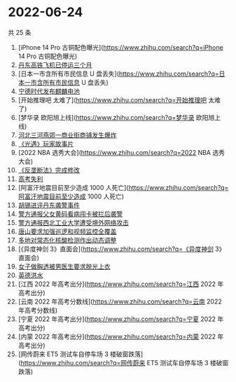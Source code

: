 # 2022-06-24

共 25 条

<!-- BEGIN ZHIHUSEARCH -->
<!-- 最后更新时间 Fri Jun 24 2022 13:14:23 GMT+0800 (China Standard Time) -->
1. [iPhone 14 Pro 古铜配色曝光](https://www.zhihu.com/search?q=iPhone 14 Pro 古铜配色曝光)
1. [丹东高铁飞机已停运三个月](https://www.zhihu.com/search?q=丹东高铁飞机已停运三个月)
1. [日本一市含所有市民信息 U 盘丢失](https://www.zhihu.com/search?q=日本一市含所有市民信息 U 盘丢失)
1. [宁德时代发布麒麟电池](https://www.zhihu.com/search?q=宁德时代发布麒麟电池)
1. [开始推理吧 太难了](https://www.zhihu.com/search?q=开始推理吧 太难了)
1. [梦华录 欧阳旭上线](https://www.zhihu.com/search?q=梦华录 欧阳旭上线)
1. [河北三河燕郊一商业街商铺发生爆炸](https://www.zhihu.com/search?q=河北三河燕郊一商业街商铺发生爆炸)
1. [《光遇》玩家故事片](https://www.zhihu.com/search?q=《光遇》玩家故事片)
1. [2022 NBA 选秀大会](https://www.zhihu.com/search?q=2022 NBA 选秀大会)
1. [《反垄断法》完成修改](https://www.zhihu.com/search?q=《反垄断法》完成修改)
1. [高考失利](https://www.zhihu.com/search?q=高考失利)
1. [阿富汗地震目前至少造成 1000 人死亡](https://www.zhihu.com/search?q=阿富汗地震目前至少造成 1000 人死亡)
1. [胡锡进评丹东袭警事件](https://www.zhihu.com/search?q=胡锡进评丹东袭警事件)
1. [警方通报父女黄码看病闯卡被拦后袭警](https://www.zhihu.com/search?q=警方通报父女黄码看病闯卡被拦后袭警)
1. [警方通报西北工业大学遭受境外网络攻击](https://www.zhihu.com/search?q=警方通报西北工业大学遭受境外网络攻击)
1. [唐山要求加强巡逻和视频监控全覆盖](https://www.zhihu.com/search?q=唐山要求加强巡逻和视频监控全覆盖)
1. [多地对常态化核酸检测作出动态调整](https://www.zhihu.com/search?q=多地对常态化核酸检测作出动态调整)
1. [《异度神剑 3》直面会](https://www.zhihu.com/search?q=《异度神剑 3》直面会)
1. [女子做胸透被男医生要求脱光上衣](https://www.zhihu.com/search?q=女子做胸透被男医生要求脱光上衣)
1. [英德洪水](https://www.zhihu.com/search?q=英德洪水)
1. [江西 2022 年高考出分](https://www.zhihu.com/search?q=江西 2022 年高考出分)
1. [云南 2022 年高考分数线](https://www.zhihu.com/search?q=云南 2022 年高考分数线)
1. [宁夏 2022 年高考出分](https://www.zhihu.com/search?q=宁夏 2022 年高考出分)
1. [内蒙 2022 年高考出分](https://www.zhihu.com/search?q=内蒙 2022 年高考出分)
1. [网传蔚来 ET5 测试车自停车场 3 楼破窗跌落](https://www.zhihu.com/search?q=网传蔚来 ET5 测试车自停车场 3 楼破窗跌落)
<!-- END ZHIHUSEARCH -->
